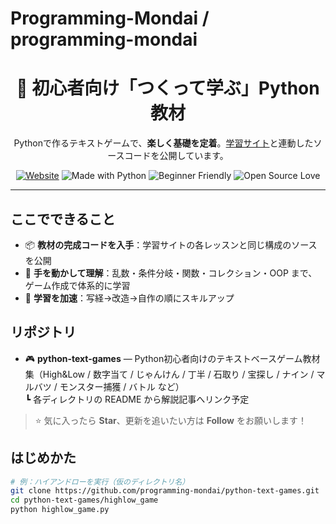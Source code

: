 # Programming-Mondai / programming-mondai

<h1 align="center">👋 初心者向け「つくって学ぶ」Python教材</h1>
<p align="center">
Pythonで作るテキストゲームで、<b>楽しく基礎を定着</b>。<a href="https://programming-mondai.com/">学習サイト</a>と連動したソースコードを公開しています。
</p>

<div align="center">
  
[![Website](https://img.shields.io/badge/Site-programming--mondai.com-blue)](https://programming-mondai.com/)
![Made with Python](https://img.shields.io/badge/Made%20with-Python-3776AB?logo=python&logoColor=white)
![Beginner Friendly](https://img.shields.io/badge/Level-Beginner-success)
![Open Source Love](https://badges.frapsoft.com/os/v1/open-source.svg?v=103)

</div>

---

## ここでできること
- 📦 **教材の完成コードを入手**：学習サイトの各レッスンと同じ構成のソースを公開  
- 🧪 **手を動かして理解**：乱数・条件分岐・関数・コレクション・OOP まで、ゲーム作成で体系的に学習  
- 🚀 **学習を加速**：写経→改造→自作の順にスキルアップ

## リポジトリ
- 🎮 **python-text-games** — Python初心者向けのテキストベースゲーム教材集（High&Low / 数字当て / じゃんけん / 丁半 / 石取り / 宝探し / ナイン / マルバツ / モンスター捕獲 / バトル など）  
  ┗ 各ディレクトリの README から解説記事へリンク予定

> ⭐ 気に入ったら **Star**、更新を追いたい方は **Follow** をお願いします！

## はじめかた
```bash
# 例：ハイアンドローを実行（仮のディレクトリ名）
git clone https://github.com/programming-mondai/python-text-games.git
cd python-text-games/highlow_game
python highlow_game.py
